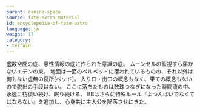 ```yaml
---
parent: canine-space
source: fate-extra-material
id: encyclopedia-of-fate-extra
language: ja
weight: 17
category:
- terrain
---
```


虚数空間の底、悪性情報の底に作られた意識の底。
ムーンセルの監視すら届かないエデンの東。
地面は一面のベルベッドに覆われているものの、それ以外は何もない虚無の寝所[ベッド]。
入り口・出口の概念もなく、果ての概念もないので脱出の手段はない。
ここに落ちたものは数珠つなぎになった時間流の中、永遠に彷復い続け、眠り続ける。
BBはさらに特殊ルール『よつんばいでなくてはならない』を追加し、心身共に主人公を陥落させにきた。

